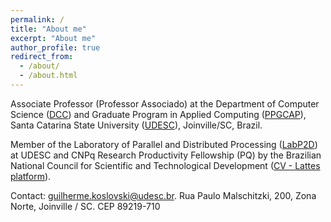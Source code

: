 ```yaml
---
permalink: /
title: "About me"
excerpt: "About me"
author_profile: true
redirect_from: 
  - /about/
  - /about.html
---
```


Associate Professor (Professor Associado) at the Department of Computer Science (<a target="_blank" href="https://www.udesc.br/cct/computacao">DCC</a>) and Graduate Program in Applied Computing (<a target="_blank" href="https://www.udesc.br/cct/ppgca">PPGCAP</a>), Santa Catarina State University (<a target="_blank" href="https://www.udesc.br">UDESC</a>), Joinville/SC, Brazil.

Member of the Laboratory of Parallel and Distributed Processing (<a target="_blank" href="http://labp2d.joinville.udesc.br">LabP2D</a>) at UDESC and CNPq Research Productivity Fellowship (PQ) by the Brazilian National Council for Scientific and Technological Development (<a href="http://lattes.cnpq.br/2749773427704993">CV - Lattes platform</a>).

Contact: guilherme.koslovski@udesc.br. Rua Paulo Malschitzki, 200, Zona Norte, Joinville / SC. CEP 89219-710
